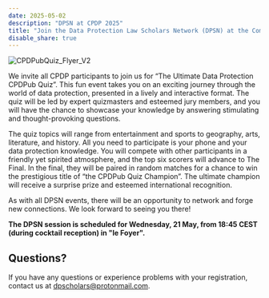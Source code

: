```yaml
---
date: 2025-05-02
description: "DPSN at CPDP 2025"
title: "Join the Data Protection Law Scholars Network (DPSN) at the Computers, Privacy and Data Protection Conference (CPDP) on Wednesday, 21 May 2025"
disable_share: true
---
```


![CPDPubQuiz_Flyer_V2](https://github.com/user-attachments/assets/10a8fc97-fb90-46ed-b01d-4fc6b1590af6)


We invite all CPDP participants to join us for “The Ultimate Data Protection CPDPub Quiz”. 
This fun event takes you on an exciting journey through the world of data protection, presented in a lively and interactive format. 
The quiz will be led by expert quizmasters and esteemed jury members, and you will have the chance to showcase your knowledge by answering stimulating and thought-provoking questions. 

The quiz topics will range from entertainment and sports to geography, arts, literature, and history. 
All you need to participate is your phone and your data protection knowledge. 
You will compete with other participants in a friendly yet spirited atmosphere, and the top six scorers will advance to The Final. 
In the final, they will be paired in random matches for a chance to win the prestigious title of “the CPDPub Quiz Champion”. 
The ultimate champion will receive a surprise prize and esteemed international recognition. 

As with all DPSN events, there will be an opportunity to network and forge new connections. We look forward to seeing you there!

**The DPSN session is scheduled for Wednesday, 21 May, from 18:45 CEST (during cocktail reception) in "le Foyer".**

## Questions? ##
If you have any questions or experience problems with your registration, contact us at dpscholars@protonmail.com.
